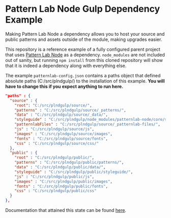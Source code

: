 # Pattern Lab Node Gulp Dependency Example

Making Pattern Lab Node a dependency allows you to host your source and public patterns and assets outside of the module, making upgrades easier.

This repository is a reference example of a fully configured parent project that uses [Pattern Lab Node](https://github.com/pattern-lab/patternlab-node) as a dependency. `node_modules` are not included out of sanity, but running `npm install` from this cloned repository will show that it is indeed a dependency along with everything else.

The example `patternlab-config.json` contains a paths object that defined absolute paths (C:/src/plndgulp/) to the installation of this example. **You will have to change this if you expect anything to run here.**

``` json
"paths" : {
  "source" : {
    "root": "C:/src/plndgulp/source/",
    "patterns" : "C:/src/plndgulp/source/_patterns/",
    "data" : "C:/src/plndgulp/source/_data/",
    "styleguide" : "C:/src/plndgulp/node_modules/patternlab-node/core/styleguide/",
    "patternlabFiles" : "C:/src/plndgulp/source/_patternlab-files/",
    "js" : "C:/src/plndgulp/source/js",
    "images" : "C:/src/plndgulp/source/images",
    "fonts" : "C:/src/plndgulp/source/fonts",
    "css" : "C:/src/plndgulp/source/css/"
  },
  "public" : {
    "root" : "C:/src/plndgulp/public/",
    "patterns" : "C:/src/plndgulp/public/patterns/",
    "data" : "C:/src/plndgulp/public/data/",
    "styleguide" : "C:/src/plndgulp/public/styleguide/",
    "js" : "C:/src/plndgulp/public/js",
    "images" : "C:/src/plndgulp/public/images",
    "fonts" : "C:/src/plndgulp/public/fonts",
    "css" : "C:/src/plndgulp/public/css"
  }
},
```

Documentation that attained this state can be found [here](https://github.com/pattern-lab/patternlab-node/wiki/Running-Pattern-Lab-Node-as-an-NPM-Dependency).
